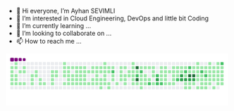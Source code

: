 - 👋 Hi everyone, I’m Ayhan SEVIMLI
- 👀 I’m interested in Cloud Engineering, DevOps and little bit Coding
- 🌱 I’m currently learning ...
- 💞️ I’m looking to collaborate on ...
- 📫 How to reach me ...

<!---
ayhansevimli/ayhansevimli is a ✨ special ✨ repository because its `README.md` (this file) appears on your GitHub profile.
You can click the Preview link to take a look at your changes.
--->

![snake gif](https://github.com/ayhansevimli/ayhansevimli/blob/output/github-contribution-grid-snake.gif)
